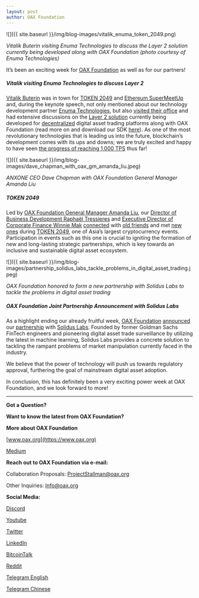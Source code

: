 ```yaml
---
layout: post
author: OAX Foundation
---
```


![]({{ site.baseurl }}/img/blog-images/vitalik_enuma_token_2049.png)

_Vitalik Buterin visiting Enuma Technologies to discuss the Layer 2 solution currently being developed along with OAX Foundation (photo courtesy of Enuma Technologies)_

It’s been an exciting week for [OAX Foundation](https://www.oax.org/en) as well as for our partners!

##### Vitalik visiting Enuma Technologies to discuss Layer 2

[Vitalik Buterin](https://vitalik.ca) was in town for [TOKEN 2049](https://coinsutra.com/token2049/) and [Ethereum SuperMeetUp](https://www.chipin.com/ethereum-supermeetup-hong-kong/) and, during the keynote speech, not only mentioned about our technology development partner [Enuma Technologies](https://enuma.io), but also [visited their office](https://twitter.com/enumatech/status/1106483426314452993) and had extensive discussions on the [Layer 2 solution](https://medium.com/@OAX_Foundation/trustless-noncustodial-exchange-prototype-5842a15ae682) currently being developed for [decentralized](https://medium.com/@OAX_Foundation/what-is-decentralization-85a0fc993b5b) digital asset trading platforms along with OAX Foundation (read more on and download our SDK [here](https://medium.com/@OAX_Foundation/oax-dex-software-development-kit-8faba46981d1)). As one of the most revolutionary technologies that is leading us into the future, blockchain’s development comes with its ups and downs; we are truly excited and happy to have seen [the progress of reaching 1,000 TPS](https://medium.com/@OAX_Foundation/oax-reaches-major-technology-milestone-now-its-time-to-partner-up-20aaee18ddcd) thus far!

![]({{ site.baseurl }}/img/blog-images/dave_chapman_with_oax_gm_amanda_liu.jpeg)

_ANXONE CEO Dave Chapman with OAX Foundation General Manager Amanda Liu_

##### TOKEN 2049

Led by [OAX Foundation General Manager Amanda Liu](https://www.linkedin.com/in/amanda-liu-57934561/), our [Director of Business Development Raphaël Tressieres](https://www.linkedin.com/in/tressieresraphael/_) and [Executive Director of Corporate Finance Winnie Mak](https://www.linkedin.com/in/winnie-mak-58b192148/) [connected](https://twitter.com/OAX_Foundation/status/1105682360693977089) with [old friends](https://twitter.com/OAX_Foundation/status/1105726176021045248) and met [new ones](https://twitter.com/OAX_Foundation/status/1105713992998125574) during [TOKEN 2049](https://www.token2049.com), one of Asia’s largest cryptocurrency events. Participation in events such as this one is crucial to igniting the formation of new and long-lasting strategic partnerships, which is key towards an inclusive and sustainable digital asset ecosystem.

![]({{ site.baseurl }}/img/blog-images/partnership_solidus_labs_tackle_problems_in_digital_asset_trading.jpeg)

_OAX Foundation honored to form a new partnership with Solidus Labs to tackle the problems in digital asset trading_

##### OAX Foundation Joint Partnership Announcement with Solidus Labs

As a highlight ending our already fruitful week, [OAX Foundation](https://medium.com/@OAX_Foundation/oax-foundation-and-solidus-labs-announce-partnership-16a0c3a043f0) [announced](https://www.finextra.com/pressarticle/77662/solidus-labs-makes-play-for-asia-with-oax-partnership) our [partnership](https://www.cryptoninjas.net/2019/03/14/blockchain-asset-exchange-developer-oax-partners-with-solidus-labs/) with [Solidus Labs](https://www.soliduslabs.com). Founded by former Goldman Sachs FinTech engineers and pioneering digital asset trade surveillance by utilizing the latest in machine learning, Solidus Labs provides a concrete solution to tackling the rampant problems of market manipulation currently faced in the industry.

We believe that the power of technology will push us towards regulatory approval, furthering the goal of mainstream digital asset adoption.

In conclusion, this has definitely been a very exciting power week at OAX Foundation, and we look forward to more!

---

**Got a Question?**

**Want to know the latest from OAX Foundation?**

**More about OAX Foundation**

[www.oax.org](https://www.oax.org)

[Medium](https://medium.com/@OAX_Foundation)  
  

**Reach out to OAX Foundation via e-mail:**

Collaboration Proposals: [ProjectStallman@oax.org](ProjectStallman@oax.org)

Other Inquiries: [Info@oax.org](Info@oax.org)

**Social Media:**

[Discord](https://discordapp.com/invite/ZH5YHkb)

[Youtube](https://bit.ly/2Bvsk73)

[Twitter](https://twitter.com/OAX_Foundation)

[LinkedIn](https://www.linkedin.com/company/oax-foundation/)

[BitcoinTalk](http://bitcointalk.org/index.php?topic=1943946)

[Reddit](https://www.reddit.com/r/OpenANX/)

[Telegram English](https://t.me/openanxteam)

[Telegram Chinese](https://t.me/oax_cn)